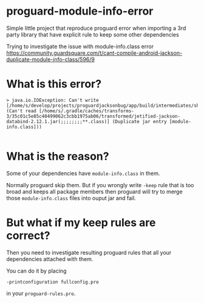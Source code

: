 # proguard-module-info-error
Simple little project that reproduce proguard error when importing a 3rd party library that have explicit rule to keep some other dependencies

Trying to investigate the issue with module-info.class error https://community.guardsquare.com/t/cant-compile-android-jackson-duplicate-module-info-class/596/9

# What is this error?
```
> java.io.IOException: Can't write [/home/s/develop/projects/proguardjacksonbug/app/build/intermediates/shrunk_jar/release/minified.jar] (Can't read [/home/s/.gradle/caches/transforms-3/35c01c5e85c40499062c3cbb1975ab06/transformed/jetified-jackson-databind-2.12.1.jar(;;;;;;;;**.class)] (Duplicate jar entry [module-info.class]))


```
# What is the reason?
Some of your dependencies have `module-info.class` in them. 

Normally proguard skip them. But if you wrongly write `-keep` rule that is too broad and keeps all package members then proguard will try to merge those `module-info.class` files into ouput jar and fail.

# But what if my keep rules are correct?
Then you need to investigate resulting proguard rules that all your dependencies attached with them.

You can do it by placing 
```
-printconfiguration fullconfig.pro
```
in your `proguard-rules.pro`.
